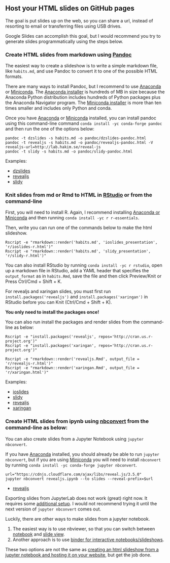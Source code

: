## Host your HTML slides on GitHub pages

The goal is put slides up on the web, so you can share a url, instead of resorting to email or transferring files using USB drives.

Google Slides can accomplish this goal, but I would recommend you try to generate slides programmatically using the steps below.

### Create HTML slides from markdown using [Pandoc](http://pandoc.org/MANUAL.html#producing-slide-shows-with-pandoc)

The easiest way to create a slideshow is to write a simple markdown file, like `habits.md`, and use Pandoc to convert it to one of the possible HTML formats.

There are many ways to install Pandoc, but I recommend to use [Anaconda](https://conda.io/docs/glossary.html#anaconda-glossary) or [Miniconda](https://conda.io/docs/glossary.html#miniconda-glossary). The [Anaconda installer](https://docs.anaconda.com/anaconda/install/) is hundreds of MB in size because the Anaconda Python distribution includes hundreds of Python packages plus the Anaconda Navigator program. The [Miniconda installer](https://conda.io/miniconda.html) is more than ten times smaller and includes only Python and conda.

Once you have [Anaconda](https://conda.io/docs/glossary.html#anaconda-glossary) or [Miniconda](https://conda.io/docs/glossary.html#miniconda-glossary) installed, you can install pandoc using this command-line command `conda install -yc conda-forge pandoc` and then run the one of the options below:

```
pandoc -t dzslides -s habits.md -o pandoc/dzslides-pandoc.html
pandoc -t revealjs -s habits.md -o pandoc/revealjs-pandoc.html -V revealjs-url=http://lab.hakim.se/reveal-js
pandoc -t slidy -s habits.md -o pandoc/slidy-pandoc.html
```

Examples:

- [dzslides](/biof309_fall2018/slides/pandoc/dzslides-pandoc.html)
- [revealjs](/biof309_fall2018/slides/pandoc/revealjs-pandoc.html)
- [slidy](/biof309_fall2018/slides/pandoc/slidy-pandoc.html)

### Knit slides from md or Rmd to HTML in [RStudio](https://rmarkdown.rstudio.com/lesson-11.html) or from the command-line

First, you will need to install R. Again, I recommend installing [Anaconda or Miniconda](https://docs.anaconda.com/anaconda/install/) and then running `conda install -yc r r-essentials`.

Then, write you can run one of the commands below to make the html slideshow.
```
Rscript -e "rmarkdown::render('habits.md', 'ioslides_presentation', 'r/ioslides-r.html')"
Rscript -e "rmarkdown::render('habits.md', 'slidy_presentation', 'r/slidy-r.html')"
```

You can also install RStudio by running `conda install -yc r rstudio`, open up a markdown file in RStudio, add a YAML header that specifies the `output_format` as in `habits.Rmd`, save the file and then click Preview/Knit or Press Ctrl/Cmd + Shift + K.

For revealjs and xaringan slides, you must first run `install.packages('revealjs')` and `install.packages('xaringan')` in RStudio before you can Knit (Ctrl/Cmd + Shift + K). 

**You only need to install the packages once!**

You can also run install the packages and render slides from the command-line as below:

```
Rscript -e "install.packages('revealjs', repos='http://cran.us.r-project.org')"
Rscript -e "install.packages('xaringan', repos='http://cran.us.r-project.org')"
```

```
Rscript -e "rmarkdown::render('revealjs.Rmd', output_file = 'r/revealjs-r.html')"
Rscript -e "rmarkdown::render('xaringan.Rmd', output_file = 'r/xaringan.html')"
```

Examples:
- [ioslides](/biof309_fall2018/slides/r/ioslides.html)
- [slidy](/biof309_fall2018/slides/r/slidy.html)
- [revealjs](/biof309_fall2018/slides/r/revealjs.html)
- [xaringan](/biof309_fall2018/slides/r/xaringan.html)

### Create HTML slides from ipynb using [nbconvert](https://nbconvert.readthedocs.io/en/latest/) from the command-line as below:

You can also create slides from a Jupyter Notebook using `jupyter nbconvert`.

If you have [Anaconda](https://conda.io/docs/glossary.html#anaconda-glossary) installed, you should already be able to run `jupyter nbconvert`, but if you are using [Miniconda](https://conda.io/docs/glossary.html#miniconda-glossary) you will need to install `nbconvert` by running `conda install -yc conda-forge jupyter nbconvert`.

```
url="https://cdnjs.cloudflare.com/ajax/libs/reveal.js/3.5.0"
jupyter nbconvert revealjs.ipynb --to slides --reveal-prefix=$url
```

- [revealjs](/biof309_fall2018/slides/revealjs.slides.html)

Exporting slides from JupyterLab does not work (great) right now.
It requires some [additional setup](https://github.com/jupyterlab/jupyterlab/issues/4067).
I would not recommend trying it until the next version of `jupyter nbconvert` comes out.

Luckily, there are other ways to make slides from a jupyter notebook.

1. The easiest way is to use nbviewer, so that you can switch between [notebook](http://nbviewer.jupyter.org/github/marskar/biof309_spring2018/blob/master/slides.ipynb) and [slide view](http://nbviewer.jupyter.org/format/slides/github/marskar/biof309_spring2018/blob/master/slides.ipynb).
2. Another approach is to use [binder for interactive notebooks/slideshows](https://mybinder.org/v2/gh/mgeier/jupyter-presentation/master?filepath=jupyter-presentation.ipynb).

These two options are not the same as [creating an html slideshow from a jupyter notebook and hosting it on your website](https://marskar.github.io/jupyter-notebook-slides), but get the job done.
